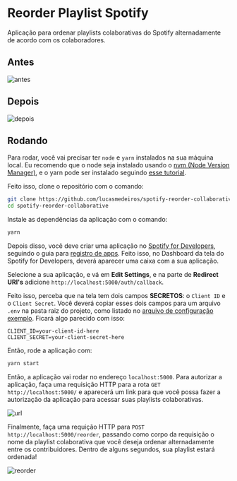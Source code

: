 # Reorder Playlist Spotify

Aplicação para ordenar playlists colaborativas do Spotify alternadamente de acordo com os colaboradores.

## Antes

![antes](https://i.imgur.com/jr2xDDm.png)

## Depois

![depois](https://i.imgur.com/2ZFGvu5.png)

## Rodando

Para rodar, você vai precisar ter `node` e `yarn` instalados na sua máquina local. Eu recomendo que o node seja instalado usando o [nvm (Node Version Manager)](https://github.com/nvm-sh/nvm#installing-and-updating), e o yarn pode ser instalado seguindo [esse tutorial](https://classic.yarnpkg.com/pt-BR/docs/install/#debian-stable).

Feito isso, clone o repositório com o comando:

```zsh
git clone https://github.com/lucasmedeiros/spotify-reorder-collaborative.git
cd spotify-reorder-collaborative
```

Instale as dependências da aplicação com o comando:

```zsh
yarn
```

Depois disso, você deve criar uma aplicação no [Spotify for Developers](https://developer.spotify.com/dashboard/login), seguindo o guia para [registro de apps](https://developer.spotify.com/documentation/general/guides/app-settings/#register-your-app). Feito isso, no Dashboard da tela do Spotify for Developers, deverá aparecer uma caixa com a sua aplicação.

Selecione a sua aplicação, e vá em **Edit Settings**, e na parte de **Redirect URI's** adicione `http://localhost:5000/auth/callback`.

Feito isso, perceba que na tela tem dois campos **SECRETOS**: o `Client ID` e o `Client Secret`. Você deverá copiar esses dois campos para um arquivo `.env` na pasta raiz do projeto, como listado no [arquivo de configuração exemplo](./.env.example). Ficará algo parecido com isso:

```
CLIENT_ID=your-client-id-here
CLIENT_SECRET=your-client-secret-here
```

Então, rode a aplicação com:

```zsh
yarn start
```

Então, a aplicação vai rodar no endereço `localhost:5000`. Para autorizar a aplicação, faça uma requisição HTTP para a rota `GET http://localhost:5000/` e aparecerá um link para que você possa fazer a autorização da aplicação para acessar suas playlists colaborativas.

![url](https://i.imgur.com/X6S8Y1l.png)

Finalmente, faça uma requição HTTP para `POST http://localhost:5000/reorder`, passando como corpo da requisição o nome da playlist colaborativa que você deseja ordenar alternadamente entre os contribuidores. Dentro de alguns segundos, sua playlist estará ordenada!

![reorder](https://i.imgur.com/jNsR3bH.png)
